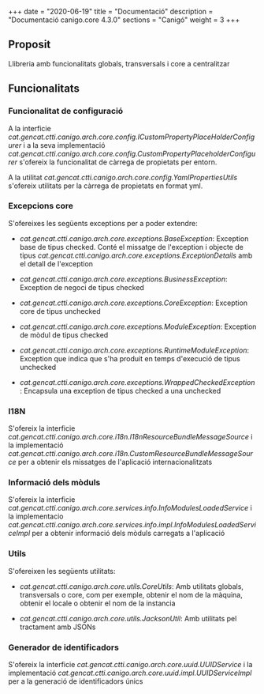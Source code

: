 +++
date        = "2020-06-19"
title       = "Documentació"
description = "Documentació canigo.core 4.3.0"
sections    = "Canigó"
weight		= 3
+++

## Proposit

Llibreria amb funcionalitats globals, transversals i core a centralitzar

## Funcionalitats

### Funcionalitat de configuració

A la interficie *cat.gencat.ctti.canigo.arch.core.config.ICustomPropertyPlaceHolderConfigurer* i a la seva implementació *cat.gencat.ctti.canigo.arch.core.config.CustomPropertyPlaceholderConfigurer* s'ofereix la funcionalitat de càrrega de propietats per entorn.

A la utilitat *cat.gencat.ctti.canigo.arch.core.config.YamlPropertiesUtils* s'ofereix utilitats per la càrrega de propietats en format yml.


### Excepcions core

S'ofereixes les següents exceptions per a poder extendre:

- *cat.gencat.ctti.canigo.arch.core.exceptions.BaseException*: Exception base de tipus checked. Conté el missatge de l'exception i objecte de tipus *cat.gencat.ctti.canigo.arch.core.exceptions.ExceptionDetails*  amb el detall de l'exception

- *cat.gencat.ctti.canigo.arch.core.exceptions.BusinessException*: Exception de negoci de tipus checked

- *cat.gencat.ctti.canigo.arch.core.exceptions.CoreException*: Exception core de tipus unchecked

- *cat.gencat.ctti.canigo.arch.core.exceptions.ModuleException*: Exception de mòdul de tipus checked

- *cat.gencat.ctti.canigo.arch.core.exceptions.RuntimeModuleException*: Exception que indica que s'ha produit en temps d'execució de tipus unchecked

- *cat.gencat.ctti.canigo.arch.core.exceptions.WrappedCheckedException*: Encapsula una exception de tipus checked a una unchecked


### I18N

S'ofereix la interficie *cat.gencat.ctti.canigo.arch.core.i18n.I18nResourceBundleMessageSource* i la implementació *cat.gencat.ctti.canigo.arch.core.i18n.CustomResourceBundleMessageSource* per a obtenir els missatges de l'aplicació internacionalitzats

### Informació dels mòduls

S'ofereix la interficie *cat.gencat.ctti.canigo.arch.core.services.info.InfoModulesLoadedService* i la implementacio *cat.gencat.ctti.canigo.arch.core.services.info.impl.InfoModulesLoadedServiceImpl* per a obtenir informació dels mòduls carregats a l'aplicació

### Utils

S'ofereixen les següents utilitats:

- *cat.gencat.ctti.canigo.arch.core.utils.CoreUtils*: Amb utilitats globals, transversals o core, com per exemple, obtenir el nom de la màquina, obtenir el locale o obtenir el nom de la instancia

- *cat.gencat.ctti.canigo.arch.core.utils.JacksonUtil*: Amb utilitats pel tractament amb JSONs

### Generador de identificadors

S'ofereix la interficie *cat.gencat.ctti.canigo.arch.core.uuid.UUIDService* i la implementació *cat.gencat.ctti.canigo.arch.core.uuid.impl.UUIDServiceImpl* per a la generació de identificadors únics




